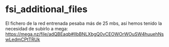 # fsi_additional_files
El fichero de la red entrenada pesaba más de 25 mbs, así hemos tenido la necesidad de subirlo a mega:
https://mega.nz/file/adQBEaqb#IlbBNLXbgQ0vCEOWOrWOuSW4huuehNswLedmCPtTRUk

